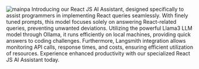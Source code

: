 ![mainpa](https://github.com/shreeharib/ReactJs-AIassistant-llama3-ollama/assets/107598445/9070afe9-b16a-43fa-91d6-d4c9b7a96e50)
Introducing our React JS AI Assistant, designed specifically to assist programmers in implementing React queries seamlessly. With finely tuned prompts, this model focuses solely on answering React-related queries, preventing unwanted deviations. Utilizing the powerful Llama3 LLM model through Ollama, it runs efficiently on local machines, providing quick answers to coding challenges. Furthermore, Langsmith integration allows monitoring API calls, response times, and costs, ensuring efficient utilization of resources. Experience enhanced productivity with our specialized React JS AI Assistant today.
